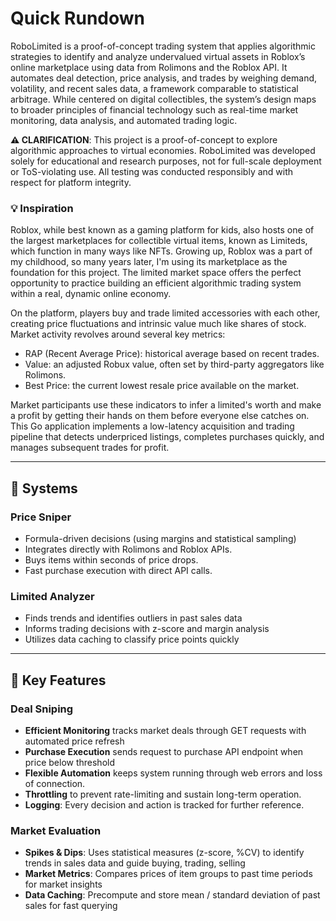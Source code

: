 # Quick Rundown

RoboLimited is a proof-of-concept trading system that applies algorithmic strategies to identify and analyze undervalued virtual assets in Roblox’s online marketplace using data from Rolimons and the Roblox API. It automates deal detection, price analysis, and trades by weighing demand, volatility, and recent sales data, a framework comparable to statistical arbitrage. While centered on digital collectibles, the system’s design maps to broader principles of financial technology such as real-time market monitoring, data analysis, and automated trading logic.

**⚠️ CLARIFICATION**:
This project is a proof-of-concept to explore algorithmic approaches to virtual economies. RoboLimited was developed solely for educational and research purposes, not for full-scale deployment or ToS-violating use. All testing was conducted responsibly and with respect for platform integrity.

### 💡 Inspiration ###
Roblox, while best known as a gaming platform for kids, also hosts one of the largest marketplaces for collectible virtual items, known as Limiteds, which function in many ways like NFTs. Growing up, Roblox was a part of my childhood, so many years later, I'm using its marketplace as the foundation for this project. The limited market space offers the perfect opportunity to practice building an efficient algorithmic trading system within a real, dynamic online economy.

On the platform, players buy and trade limited accessories with each other, creating price fluctuations and intrinsic value much like shares of stock. Market activity revolves around several key metrics:
- RAP (Recent Average Price): historical average based on recent trades.
- Value: an adjusted Robux value, often set by third-party aggregators like Rolimons.
- Best Price: the current lowest resale price available on the market.

Market participants use these indicators to infer a limited's worth and make a profit by getting their hands on them before everyone else catches on. This Go application implements a low-latency acquisition and trading pipeline that detects underpriced listings, completes purchases quickly, and manages subsequent trades for profit.

---

## 📌 Systems

### Price Sniper
- Formula-driven decisions (using margins and statistical sampling)
- Integrates directly with Rolimons and Roblox APIs.
- Buys items within seconds of price drops.
- Fast purchase execution with direct API calls.

### Limited Analyzer
- Finds trends and identifies outliers in past sales data
- Informs trading decisions with z-score and margin analysis
- Utilizes data caching to classify price points quickly


---

## 🚀 Key Features

### Deal Sniping  
- **Efficient Monitoring** tracks market deals through GET requests with automated price refresh
- **Purchase Execution** sends request to purchase API endpoint when price below threshold
- **Flexible Automation** keeps system running through web errors and loss of connection.
- **Throttling** to prevent rate-limiting and sustain long-term operation.
- **Logging**: Every decision and action is tracked for further reference.

### Market Evaluation
- **Spikes & Dips**: Uses statistical measures (z-score, %CV) to identify trends in sales data and guide buying, trading, selling
- **Market Metrics**: Compares prices of item groups to past time periods for market insights  
- **Data Caching**: Precompute and store mean / standard deviation of past sales for fast querying

#
